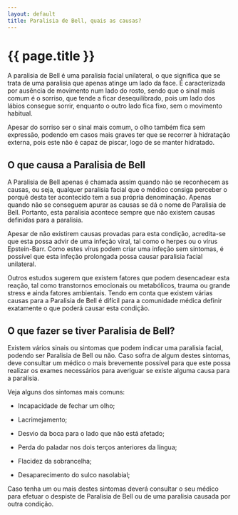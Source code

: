 ```yaml
---
layout: default
title: Paralisia de Bell, quais as causas?
---
```


# {{ page.title }}

A paralisia de Bell é uma paralisia facial unilateral, o que significa que se trata de uma paralisia que apenas atinge um lado da face. É caracterizada por ausência de movimento num lado do rosto, sendo que o sinal mais comum é o sorriso, que tende a ficar desequilibrado, pois um lado dos lábios consegue sorrir, enquanto o outro lado fica fixo, sem o movimento habitual.

Apesar do sorriso ser o sinal mais comum, o olho também fica sem expressão, podendo em casos mais graves ter que se recorrer à hidratação externa, pois este não é capaz de piscar, logo de se manter hidratado.

## O que causa a Paralisia de Bell

A Paralisia de Bell apenas é chamada assim quando não se reconhecem as causas, ou seja, qualquer paralisia facial que o médico consiga perceber o porquê desta ter acontecido tem a sua própria denominação. Apenas quando não se conseguem apurar as causas se dá o nome de Paralisia de Bell. Portanto, esta paralisia acontece sempre que não existem causas definidas para a paralisia.

Apesar de não existirem causas provadas para esta condição, acredita-se que esta possa advir de uma infeção viral, tal como o herpes ou o vírus Epstein-Barr. Como estes vírus podem criar uma infeção sem sintomas, é possível que esta infeção prolongada possa causar paralisia facial unilateral.

Outros estudos sugerem que existem fatores que podem desencadear esta reação, tal como transtornos emocionais ou metabólicos, trauma ou grande stress e ainda fatores ambientais. Tendo em conta que existem várias causas para a Paralisia de Bell é difícil para a comunidade médica definir exatamente o que poderá causar esta condição.

## O que fazer se tiver Paralisia de Bell?

Existem vários sinais ou sintomas que podem indicar uma paralisia facial, podendo ser Paralisia de Bell ou não. Caso sofra de algum destes sintomas, deve consultar um médico o mais brevemente possível para que este possa realizar os exames necessários para averiguar se existe alguma causa para a paralisia.

Veja alguns dos sintomas mais comuns:

* Incapacidade de fechar um olho;

* Lacrimejamento;

* Desvio da boca para o lado que não está afetado;

* Perda do paladar nos dois terços anteriores da língua;

* Flacidez da sobrancelha;

* Desaparecimento do sulco nasolabial;

Caso tenha um ou mais destes sintomas deverá consultar o seu médico para efetuar o despiste de Paralisia de Bell ou de uma paralisia causada por outra condição.
